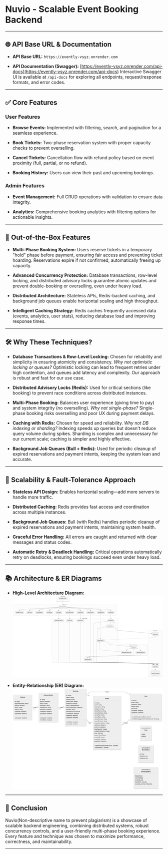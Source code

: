 # Nuvio - Scalable Event Booking Backend

---

## 🌐 API Base URL & Documentation

- **API Base URL:**
  `https://evently-vsyz.onrender.com`

- **API Documentation (Swagger):**
  [https://evently-vsyz.onrender.com/api-docs](https://evently-vsyz.onrender.com/api-docs)
  Interactive Swagger UI is available at `/api-docs` for exploring all endpoints, request/response formats, and error codes.

---

## ✅ Core Features

### User Features

- **Browse Events:**
  Implemented with filtering, search, and pagination for a seamless experience.

- **Book Tickets:**
  Two-phase reservation system with proper capacity checks to prevent overselling.

- **Cancel Tickets:**
  Cancellation flow with refund policy based on event proximity (full, partial, or no refund).

- **Booking History:**
  Users can view their past and upcoming bookings.

### Admin Features

- **Event Management:**
  Full CRUD operations with validation to ensure data integrity.

- **Analytics:**
  Comprehensive booking analytics with filtering options for actionable insights.

---

## 🌟 Out-of-the-Box Features

- **Multi-Phase Booking System:**
  Users reserve tickets in a temporary "hold" phase before payment, ensuring fair access and preventing ticket hoarding. Reservations expire if not confirmed, automatically freeing up capacity.

- **Advanced Concurrency Protection:**
  Database transactions, row-level locking, and distributed advisory locks guarantee atomic updates and prevent double-booking or overselling, even under heavy load.

- **Distributed Architecture:**
  Stateless APIs, Redis-backed caching, and background job queues enable horizontal scaling and high throughput.

- **Intelligent Caching Strategy:**
  Redis caches frequently accessed data (events, analytics, user stats), reducing database load and improving response times.

---

## 🛠️ Why These Techniques?

- **Database Transactions & Row-Level Locking:**
  Chosen for reliability and simplicity in ensuring atomicity and consistency.
  _Why not optimistic locking or queues?_
  Optimistic locking can lead to frequent retries under high contention, and queues add latency and complexity. Our approach is robust and fast for our use case.

- **Distributed Advisory Locks (Redis):**
  Used for critical sections (like booking) to prevent race conditions across distributed instances.

- **Multi-Phase Booking:**
  Balances user experience (giving time to pay) and system integrity (no overselling).
  _Why not single-phase?_
  Single-phase booking risks overselling and poor UX during payment delays.

- **Caching with Redis:**
  Chosen for speed and reliability.
  _Why not DB indexing or sharding?_
  Indexing speeds up queries but doesn't reduce query volume during spikes. Sharding is complex and unnecessary for our current scale; caching is simpler and highly effective.

- **Background Job Queues (Bull + Redis):**
  Used for periodic cleanup of expired reservations and payment intents, keeping the system lean and accurate.

---

## 🚀 Scalability & Fault-Tolerance Approach

- **Stateless API Design:**
  Enables horizontal scaling—add more servers to handle more traffic.

- **Distributed Caching:**
  Redis provides fast access and coordination across multiple instances.

- **Background Job Queues:**
  Bull (with Redis) handles periodic cleanup of expired reservations and payment intents, maintaining system health.

- **Graceful Error Handling:**
  All errors are caught and returned with clear messages and status codes.

- **Automatic Retry & Deadlock Handling:**
  Critical operations automatically retry on deadlocks, ensuring bookings succeed even under heavy load.

---

## 📚 Architecture & ER Diagrams

- **High-Level Architecture Diagram:**
  ![HLD Diagram](HLD_diagram.png)

- **Entity-Relationship (ER) Diagram:**
  ![ER Diagram](ER_diagram.png)

---

## 🎉 Conclusion

Nuvio(Non-descriptive name to prevent plagiarism) is a showcase of scalable backend engineering, combining distributed systems, robust concurrency controls, and a user-friendly multi-phase booking experience. Every feature and technique was chosen to maximize performance, correctness, and maintainability.

---
